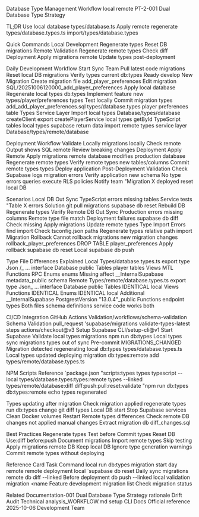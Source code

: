 Database Type Management Workflow local remote PT-2-001 Dual Database Type Strategy

TL;DR Use local database types/database.ts Apply remote regenerate types/database.types.ts import/types/database.types

Quick Commands Local Development Regenerate types Reset DB migrations Remote Validation Regenerate remote types Check diff Deployment Apply migrations remote Update types post-deployment

Daily Development Workflow Start Sync Team Pull latest code migrations Reset local DB migrations Verify types current db:types Ready develop New Migration Create migration file add_player_preferences Edit migration SQL/20251006120000_add_player_preferences Apply local database Regenerate local types db:types Implement feature new types/player/preferences types Test locally Commit migration types add_add_player_preferences.sql types/database.types player preferences table Types Service Layer Import local types Database/types/database createClient export createPlayerService local types getById TypeScript tables local types supabase return data import remote types service layer Database/types/remote/database

Deployment Workflow Validate Locally migrations locally Check remote Output shows SQL remote Review breaking changes Deployment Apply Remote Apply migrations remote database modifies production database Regenerate remote types Verify remote types new tables/columns Commit remote types types Deploy application Post-Deployment Validation Check Supabase logs migration errors Verify application new schema No type errors queries execute RLS policies Notify team "Migration X deployed reset local DB

Scenarios Local DB Out Sync TypeScript errors missing tables Service tests "Table X errors Solution git pull migrations supabase db reset Rebuild DB Regenerate types Verify Remote DB Out Sync Production errors missing columns Remote type file match Deployment failures supabase db diff Check missing Apply migrations Update remote types Type Import Errors find import Check tsconfig.json paths Regenerate types relative path import Migration Rollback Cannot rollback migrations new migration changes rollback_player_preferences DROP TABLE player_preferences Apply rollback supabase db reset Local supabase db push

Type File Differences Explained Local Types/database.types.ts export type Json /_ ... interface Database public Tables player tables Views MTL Functions RPC Enums enums Missing affect \_\_InternalSupabase metadata_public schema Remote Types/remote/database.types.ts export type Json_ ... interface Database public Tables IDENTICAL local Views Functions IDENTICAL Enums IDENTICAL local Additional \_\_InternalSupabase PostgrestVersion "13.0.4"\_public Functions endpoint types Both files schema definitions service code works both

CI/CD Integration GitHub Actions Validation/workflows/schema-validation Schema Validation pull_request 'supabase/migrations validate-types-latest steps actions/checkout@v3 Setup Supabase CLI/setup-cli@v1 Start Supabase Validate local types migrations npm run db:types Local types sync migrations types out of sync Pre-commit MIGRATIONS_CHANGED Migration detected regenerating local db:types types/database.types.ts Local types updated deploying migration db:types:remote add types/remote/database.types.ts

NPM Scripts Reference `package.json "scripts:types types typescript --local types/database.types:types:remote types --linked types/remote/database:diff diff:push:pull:reset:validate "npm run db:types db:types:remote echo types regenerated

Types updating after migration Check migration applied regenerate types run db:types change git diff types Local DB start Stop Supabase services Clean Docker volumes Restart Remote types differences Check remote DB changes not applied manual changes Extract migration db diff_changes.sql

Best Practices Regenerate types Test before Commit types Reset DB Use:diff before:push Document migrations Import remote types Skip testing Apply migrations remote DB Keep local DB Ignore type generation warnings Commit remote types without deploying

Reference Card Task Command local run db:types migration start day remote remote deployment local `supabase db reset Daily sync migrations remote db diff --linked Before deployment db push --linked local validation migration <name Feature development migration list Check migration status

Related Documentation-001 Dual Database Type Strategy rationale Drift Audit Technical analysis_WORKFLOW.md setup CLI Docs Official reference 2025-10-06 Development Team
